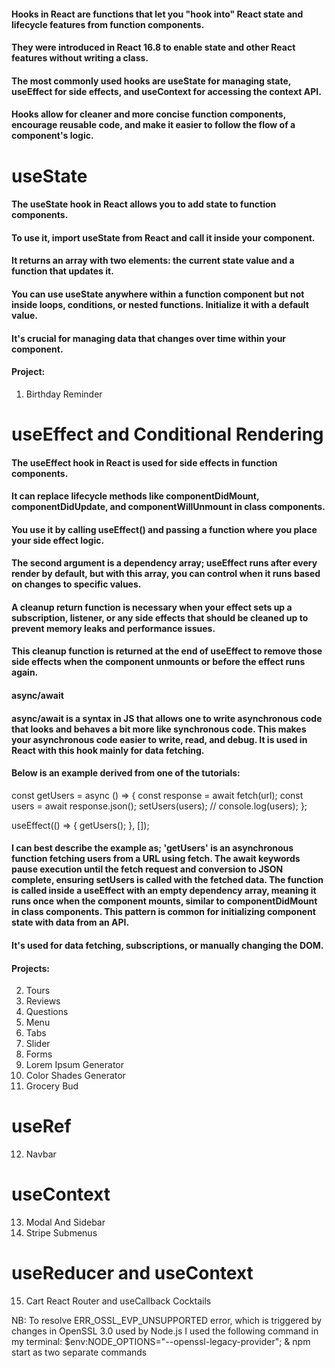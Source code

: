 #### Hooks in React are functions that let you "hook into" React state and lifecycle features from function components. 
#### They were introduced in React 16.8 to enable state and other React features without writing a class. 
#### The most commonly used hooks are useState for managing state, useEffect for side effects, and useContext for accessing the context API.
#### Hooks allow for cleaner and more concise function components, encourage reusable code, and make it easier to follow the flow of a component's logic.

# useState
#### The useState hook in React allows you to add state to function components. 
#### To use it, import useState from React and call it inside your component. 
#### It returns an array with two elements: the current state value and a function that updates it. 
#### You can use useState anywhere within a function component but not inside loops, conditions, or nested functions. Initialize it with a default value. 
#### It's crucial for managing data that changes over time within your component.

#### Project:
1. Birthday Reminder

# useEffect and Conditional Rendering
#### The useEffect hook in React is used for side effects in function components. 
#### It can replace lifecycle methods like componentDidMount, componentDidUpdate, and componentWillUnmount in class components. 
#### You use it by calling useEffect() and passing a function where you place your side effect logic. 
#### The second argument is a dependency array; useEffect runs after every render by default, but with this array, you can control when it runs based on changes to specific values. 
#### A cleanup return function is necessary when your effect sets up a subscription, listener, or any side effects that should be cleaned up to prevent memory leaks and performance issues.
#### This cleanup function is returned at the end of useEffect to remove those side effects when the component unmounts or before the effect runs again.
#### async/await
#### async/await is a syntax in JS that allows one to write asynchronous code that looks and behaves a bit more like synchronous code. This makes your asynchronous code easier to write, read, and debug. It is used in React with this hook mainly for data fetching.
#### Below is an example derived from one of the tutorials:
 const getUsers = async () => {
    const response = await fetch(url);
    const users = await response.json();
    setUsers(users);
    // console.log(users);
  };

  useEffect(() => {
    getUsers();
  }, []);
#### I can best describe the example as; 'getUsers' is an asynchronous function fetching users from a URL using fetch. The await keywords pause execution until the fetch request and conversion to JSON complete, ensuring setUsers is called with the fetched data. The function is called inside a useEffect with an empty dependency array, meaning it runs once when the component mounts, similar to componentDidMount in class components. This pattern is common for initializing component state with data from an API.

#### It's used for data fetching, subscriptions, or manually changing the DOM.

#### Projects: 
2. Tours
3. Reviews
4. Questions
5. Menu
6. Tabs
7. Slider
8. Forms
9. Lorem Ipsum Generator
10. Color Shades Generator
11. Grocery Bud

# useRef
12. Navbar

# useContext
13. Modal And Sidebar
14. Stripe Submenus

# useReducer and useContext
15. Cart
React Router and useCallback
Cocktails


NB: To resolve ERR_OSSL_EVP_UNSUPPORTED error, which is triggered by changes in OpenSSL 3.0 used by Node.js I used the following command in my terminal:
$env:NODE_OPTIONS="--openssl-legacy-provider"; & npm start as two separate commands
